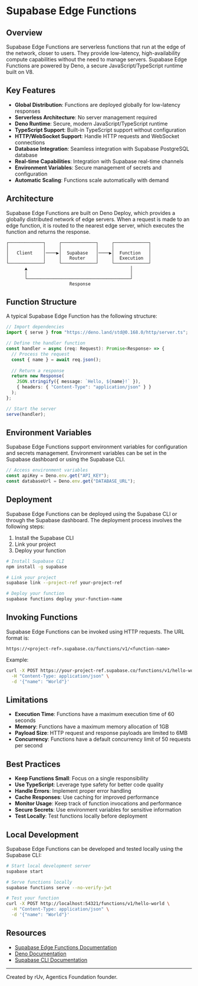 # Supabase Edge Functions

## Overview

Supabase Edge Functions are serverless functions that run at the edge of the network, closer to users. They provide low-latency, high-availability compute capabilities without the need to manage servers. Supabase Edge Functions are powered by Deno, a secure JavaScript/TypeScript runtime built on V8.

## Key Features

- **Global Distribution**: Functions are deployed globally for low-latency responses
- **Serverless Architecture**: No server management required
- **Deno Runtime**: Secure, modern JavaScript/TypeScript runtime
- **TypeScript Support**: Built-in TypeScript support without configuration
- **HTTP/WebSocket Support**: Handle HTTP requests and WebSocket connections
- **Database Integration**: Seamless integration with Supabase PostgreSQL database
- **Real-time Capabilities**: Integration with Supabase real-time channels
- **Environment Variables**: Secure management of secrets and configuration
- **Automatic Scaling**: Functions scale automatically with demand

## Architecture

Supabase Edge Functions are built on Deno Deploy, which provides a globally distributed network of edge servers. When a request is made to an edge function, it is routed to the nearest edge server, which executes the function and returns the response.

```
┌─────────────┐     ┌─────────────┐     ┌─────────────┐
│             │     │             │     │             │
│   Client    │────▶│  Supabase   │────▶│  Function   │
│             │     │   Router    │     │  Execution  │
└─────────────┘     └─────────────┘     └─────────────┘
       ▲                                       │
       │                                       │
       └───────────────────────────────────────┘
                        Response
```

## Function Structure

A typical Supabase Edge Function has the following structure:

```typescript
// Import dependencies
import { serve } from "https://deno.land/std@0.168.0/http/server.ts";

// Define the handler function
const handler = async (req: Request): Promise<Response> => {
  // Process the request
  const { name } = await req.json();
  
  // Return a response
  return new Response(
    JSON.stringify({ message: `Hello, ${name}!` }),
    { headers: { "Content-Type": "application/json" } }
  );
};

// Start the server
serve(handler);
```

## Environment Variables

Supabase Edge Functions support environment variables for configuration and secrets management. Environment variables can be set in the Supabase dashboard or using the Supabase CLI.

```typescript
// Access environment variables
const apiKey = Deno.env.get("API_KEY");
const databaseUrl = Deno.env.get("DATABASE_URL");
```

## Deployment

Supabase Edge Functions can be deployed using the Supabase CLI or through the Supabase dashboard. The deployment process involves the following steps:

1. Install the Supabase CLI
2. Link your project
3. Deploy your function

```bash
# Install Supabase CLI
npm install -g supabase

# Link your project
supabase link --project-ref your-project-ref

# Deploy your function
supabase functions deploy your-function-name
```

## Invoking Functions

Supabase Edge Functions can be invoked using HTTP requests. The URL format is:

```
https://<project-ref>.supabase.co/functions/v1/<function-name>
```

Example:

```bash
curl -X POST https://your-project-ref.supabase.co/functions/v1/hello-world \
  -H "Content-Type: application/json" \
  -d '{"name": "World"}'
```

## Limitations

- **Execution Time**: Functions have a maximum execution time of 60 seconds
- **Memory**: Functions have a maximum memory allocation of 1GB
- **Payload Size**: HTTP request and response payloads are limited to 6MB
- **Concurrency**: Functions have a default concurrency limit of 50 requests per second

## Best Practices

- **Keep Functions Small**: Focus on a single responsibility
- **Use TypeScript**: Leverage type safety for better code quality
- **Handle Errors**: Implement proper error handling
- **Cache Responses**: Use caching for improved performance
- **Monitor Usage**: Keep track of function invocations and performance
- **Secure Secrets**: Use environment variables for sensitive information
- **Test Locally**: Test functions locally before deployment

## Local Development

Supabase Edge Functions can be developed and tested locally using the Supabase CLI:

```bash
# Start local development server
supabase start

# Serve functions locally
supabase functions serve --no-verify-jwt

# Test your function
curl -X POST http://localhost:54321/functions/v1/hello-world \
  -H "Content-Type: application/json" \
  -d '{"name": "World"}'
```

## Resources

- [Supabase Edge Functions Documentation](https://supabase.com/docs/guides/functions)
- [Deno Documentation](https://deno.land/manual)
- [Supabase CLI Documentation](https://supabase.com/docs/reference/cli)

---

Created by rUv, Agentics Foundation founder.